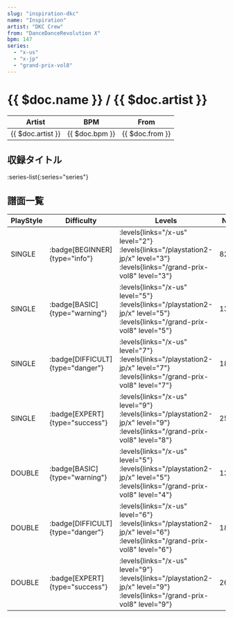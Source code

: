 ```yaml
---
slug: "inspiration-dkc"
name: "Inspiration"
artist: "DKC Crew"
from: "DanceDanceRevolution X"
bpm: 147
series:
  - "x-us"
  - "x-jp"
  - "grand-prix-vol8"
---
```


# {{ $doc.name }} / {{ $doc.artist }}

|Artist|BPM|From|
|------|---|----|
|{{ $doc.artist }}|{{ $doc.bpm }}|{{ $doc.from }}|

## 収録タイトル

:series-list{:series="series"}

## 譜面一覧

|PlayStyle|Difficulty|Levels|Notes|Movie|
|---------|----------|------|-----|-----|
|SINGLE| :badge[BEGINNER]{type="info"}| :levels{links="/x-us" level="2"}  :levels{links="/playstation2-jp/x" level="3"} :levels{links="/grand-prix-vol8" level="3"}|82/0||
|SINGLE| :badge[BASIC]{type="warning"}| :levels{links="/x-us" level="5"}  :levels{links="/playstation2-jp/x" level="5"} :levels{links="/grand-prix-vol8" level="5"}|139/4||
|SINGLE| :badge[DIFFICULT]{type="danger"}| :levels{links="/x-us" level="7"}  :levels{links="/playstation2-jp/x" level="7"} :levels{links="/grand-prix-vol8" level="7"}|188/10||
|SINGLE| :badge[EXPERT]{type="success"}| :levels{links="/x-us" level="9"}  :levels{links="/playstation2-jp/x" level="9"} :levels{links="/grand-prix-vol8" level="8"}|255/14||
|DOUBLE| :badge[BASIC]{type="warning"}| :levels{links="/x-us" level="5"}  :levels{links="/playstation2-jp/x" level="5"} :levels{links="/grand-prix-vol8" level="4"}|132/4||
|DOUBLE| :badge[DIFFICULT]{type="danger"}| :levels{links="/x-us" level="6"}  :levels{links="/playstation2-jp/x" level="6"} :levels{links="/grand-prix-vol8" level="6"}|183/13||
|DOUBLE| :badge[EXPERT]{type="success"}| :levels{links="/x-us" level="9"}  :levels{links="/playstation2-jp/x" level="9"} :levels{links="/grand-prix-vol8" level="9"}|261/10||
